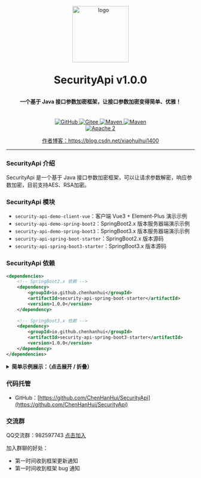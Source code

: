 <p align="center">
	<img alt="logo" src="https://i-blog.csdnimg.cn/direct/686de8ae5a3f4c1d9d0b68280c5689a5.png" width="150" height="150">
</p>
<h1 align="center" style="margin: 30px 0 30px; font-weight: bold;">SecurityApi v1.0.0</h1>
<h4 align="center">一个基于 Java 接口参数加密框架，让接口参数加密变得简单、优雅！</h4>
<p align="center">
    <br />
        <a target="_blank" href="https://github.com/ChenHanHui/SecurityApi">
            <img src="https://img.shields.io/badge/GitHub-SecurityApi-yellow?style=flat-square&logo=GitHub" alt="GitHub" />
        </a>
        <a target="_blank" href="">
            <img src="https://img.shields.io/badge/Gitee-SecurityApi-yellow?style=flat-square&logo=Gitee" alt="Gitee" />
        </a>
        <a target="_blank" href="https://central.sonatype.com/artifact/io.github.chenhanhui/security-api-spring-boot-starter">
            <img src="https://img.shields.io/badge/Maven%20Central-SpringBoot%20v2.x-blue?style=flat-square" alt="Maven" />
        </a>
        <a target="_blank" href="https://central.sonatype.com/artifact/io.github.chenhanhui/security-api-spring-boot3-starter">
            <img src="https://img.shields.io/badge/Maven%20Central-SpringBoot%20v3.x-blue?style=flat-square" alt="Maven" />
        </a>
    <br />
    <a target="_blank" href="https://github.com/ChenHanHui/SecurityApi/blob/master/LICENSE">
		<img src="https://img.shields.io/badge/license-Apache2-green?style=flat-square" alt="Apache 2" />
	</a>
</p>
<p align="center"><a href="https://blog.csdn.net/xiaohuihui1400" target="_blank">作者博客：https://blog.csdn.net/xiaohuihui1400</a></p>

---

### SecurityApi 介绍

SecurityApi 是一个基于 Java 接口参数加密框架，可以让请求参数解密，响应参数加密，目前支持AES、RSA加密。

### SecurityApi 模块

- `security-api-demo-client-vue`：客户端 Vue3 + Element-Plus 演示示例
- `security-api-demo-spring-boot2`：SpringBoot2.x 版本服务器端演示示例
- `security-api-demo-spring-boot3`：SpringBoot3.x 版本服务器端演示示例
- `security-api-spring-boot-starter`：SpringBoot2.x 版本源码
- `security-api-spring-boot3-starter`：SpringBoot3.x 版本源码

### SecurityApi 依赖

```xml
<dependencies>
    <!-- SpringBoot2.x 依赖 -->
    <dependency>
        <groupId>io.github.chenhanhui</groupId>
        <artifactId>security-api-spring-boot-starter</artifactId>
        <version>1.0.0</version>
    </dependency>
    
    <!-- SpringBoot3.x 依赖 -->
    <dependency>
        <groupId>io.github.chenhanhui</groupId>
        <artifactId>security-api-spring-boot3-starter</artifactId>
        <version>1.0.0</version>
    </dependency>
</dependencies>
```

<details>
<summary><b>简单示例展示：（点击展开 / 折叠）</b></summary>

在启动类中添加 `@EnableSecurityParameter` 注解启动 SecurityApi 功能：

```java
@SpringBootApplication
@EnableSecurityParameter
public class SecurityApiApplication {

    public static void main(String[] args) {
        SpringApplication.run(SecurityApiApplication.class, args);
    }

}
```

如果使用RSA加密，需要在 `application.yml` 添加以下代码：

```yml
security:
  encrypt:
    mode: rsa
    rsa:
      private-key: 'MIIEvAIBADAN...PIUg=='
      client-public-key: 'MIIBIjAN...37zAEwIDAQAB'
```

注意：`private-key` 是服务器私钥，`client-public-key` 是客户端公钥，默认为 2048 位。

密钥是有两对，服务器公钥和私钥，客户端公钥和私钥。

公钥双方都会有（包括对方的），私钥只有自己拥有自己的，不会服务器有客户端私钥，或者客户端有服务器私钥。

1. 当客户端向服务器发送数据请求时：

客户端用服务器的公钥进行数据加密，用客户端的私钥进行签名。

2. 服务器接收数据后：

服务器用客户端的公钥进行验签，用服务器私钥进行数据的解密。

3. 当服务器响应客户端数据结果时：

服务器是用客户端的公钥进行数据加密，用服务器私钥进行签名。

4. 客户端接收数据后：

客户端就用服务器公钥进行验签，用客户端的私钥进行解密。

这一切不需要开发者关心，SecurityApi 框架已经帮你做好了。

我们只需使用以下代码生成 RSA 公钥和私钥，需要生成两对，分别是客户端公钥和私钥，服务器公钥和私钥：

```java
public class RSAGenerate {

    public static void main(String[] args) {
        int keySize = 2048;
        Map<String, String> keyMap = RSAUtils.generateKeyPair(keySize);
        String publicKeyStr = keyMap.get("publicKey");
        String privateKeyStr = keyMap.get("privateKey");
        System.out.println("=======================================");
        System.out.println("keySize：" + keySize);
        System.out.println("publicKey：" + publicKeyStr);
        System.out.println("privateKey：" + privateKeyStr);
        System.out.println("=======================================");
    }

}
```

在 SecurityApi 中，一行代码解决参数解密加密，只需在类或者方法上添加 `@SecurityParameter` 注解, 如下：

```java
@RestController
@RequestMapping("/author")
@SecurityParameter
public class AuthorController implements SecurityBuilder {
    
    /**
     * 请求解密，响应加密
     *
     * @param author Author对象
     * @return 返回加密后的数据 ResponseBody<SecurityResult>格式
     */
    @PostMapping("/inDecodeOutEncode")
    public ResponseEntity<SecurityResult> inDecodeOutEncode(@RequestBody @Validated Author author) {
        author.setUrl("https://blog.csdn.net/xiaohuihui1400");
        return success(author);
    }
    
}
```
</details>

### 代码托管
- GitHub：[https://github.com/ChenHanHui/SecurityApi](https://github.com/ChenHanHui/SecurityApi)

### 交流群
QQ交流群：982597743 [点击加入](https://qm.qq.com/q/E6Qf8gUUFO)

加入群聊的好处：
- 第一时间收到框架更新通知
- 第一时间收到框架 bug 通知
